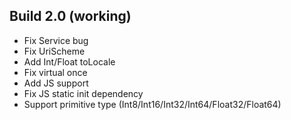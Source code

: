 

## Build 2.0 (working) ##
- Fix Service bug
- Fix UriScheme
- Add Int/Float toLocale
- Fix virtual once
- Add JS support
- Fix JS static init dependency
- Support primitive type (Int8/Int16/Int32/Int64/Float32/Float64)
